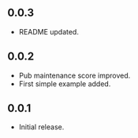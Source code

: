 ## 0.0.3

* README updated.

## 0.0.2

* Pub maintenance score improved.
* First simple example added.

## 0.0.1

* Initial release.
